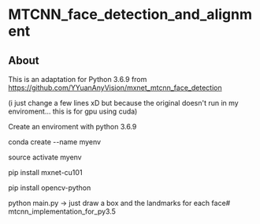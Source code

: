 # MTCNN_face_detection_and_alignment

## About

  This is an adaptation for Python 3.6.9 from https://github.com/YYuanAnyVision/mxnet_mtcnn_face_detection

  (i just change a few lines xD but because the original doesn't run in my enviroment... this is for gpu using cuda)


  Create an enviroment with python 3.6.9 
  
  conda create --name myenv
  
  source activate myenv
  
  pip install mxnet-cu101

  pip install opencv-python

  python main.py -> just draw a box and the landmarks for each face# mtcnn_implementation_for_py3.5

